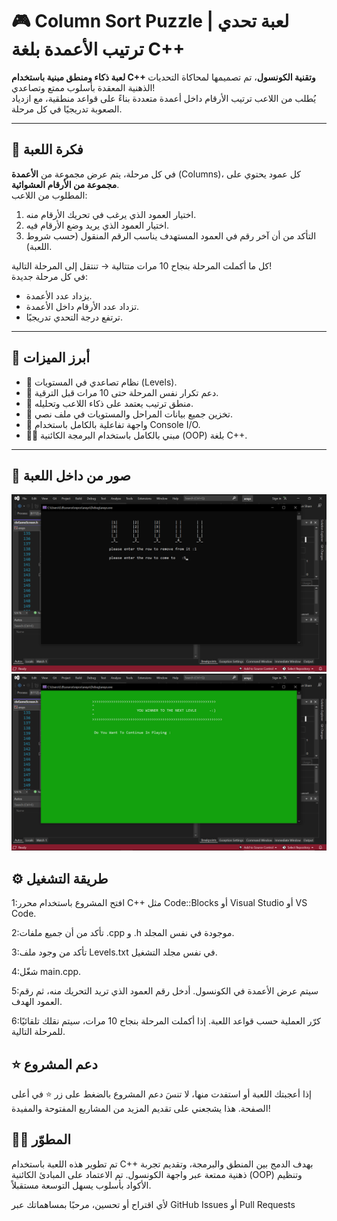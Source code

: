 # 🎮 Column Sort Puzzle | لعبة تحدي ترتيب الأعمدة بلغة C++

**لعبة ذكاء ومنطق مبنية باستخدام C++ وتقنية الكونسول**، تم تصميمها لمحاكاة التحديات الذهنية المعقدة بأسلوب ممتع وتصاعدي!  
يُطلب من اللاعب ترتيب الأرقام داخل أعمدة متعددة بناءً على قواعد منطقية، مع ازدياد الصعوبة تدريجيًا في كل مرحلة.

---

## 🎯 فكرة اللعبة

في كل مرحلة، يتم عرض مجموعة من **الأعمدة** (Columns)، كل عمود يحتوي على **مجموعة من الأرقام العشوائية**.  
المطلوب من اللاعب:

1. اختيار العمود الذي يرغب في تحريك الأرقام منه.
2. اختيار العمود الذي يريد وضع الأرقام فيه.
3. التأكد من أن آخر رقم في العمود المستهدف يناسب الرقم المنقول (حسب شروط اللعبة).

كل ما أكملت المرحلة بنجاح 10 مرات متتالية → تنتقل إلى المرحلة التالية!  
في كل مرحلة جديدة:
- يزداد عدد الأعمدة.
- تزداد عدد الأرقام داخل الأعمدة.
- ترتفع درجة التحدي تدريجيًا.

---

## 🧠 أبرز الميزات

- 🧮 نظام تصاعدي في المستويات (Levels).
- 🔄 دعم تكرار نفس المرحلة حتى 10 مرات قبل الترقية.
- 🧩 منطق ترتيب يعتمد على ذكاء اللاعب وتحليله.
- 💾 تخزين جميع بيانات المراحل والمستويات في ملف نصي.
- 💬 واجهة تفاعلية بالكامل باستخدام Console I/O.
- 👨‍💻 مبني بالكامل باستخدام البرمجة الكائنية (OOP) بلغة C++.

---
## 📸 صور من داخل اللعبة

![واجهة اللعبة](screenshots/hnterface.png)
![واجهة اللعبة](screenshots/winnerInterface.png)

## ⚙️ طريقة التشغيل

1:افتح المشروع باستخدام محرر C++ مثل Code::Blocks أو Visual Studio أو VS Code.

2:تأكد من أن جميع ملفات .cpp و .h موجودة في نفس المجلد.

3:تأكد من وجود ملف Levels.txt في نفس مجلد التشغيل.

4:شغّل main.cpp.

5:سيتم عرض الأعمدة في الكونسول. أدخل رقم العمود الذي تريد التحريك منه، ثم رقم العمود الهدف.

6:كرّر العملية حسب قواعد اللعبة. إذا أكملت المرحلة بنجاح 10 مرات، سيتم نقلك تلقائيًا للمرحلة التالية.

## ⭐ دعم المشروع

إذا أعجبتك اللعبة أو استفدت منها، لا تنسَ دعم المشروع بالضغط على زر ⭐ في أعلى الصفحة.
هذا يشجعني على تقديم المزيد من المشاريع المفتوحة والمفيدة!

## 🧑‍💻 المطوّر

تم تطوير هذه اللعبة باستخدام C++ بهدف الدمج بين المنطق والبرمجة، وتقديم تجربة ذهنية ممتعة عبر واجهة الكونسول.
تم الاعتماد على المبادئ الكائنية (OOP) وتنظيم الأكواد بأسلوب يسهل التوسعة مستقبلاً.

لأي اقتراح أو تحسين، مرحبًا بمساهماتك عبر GitHub Issues أو Pull Requests

